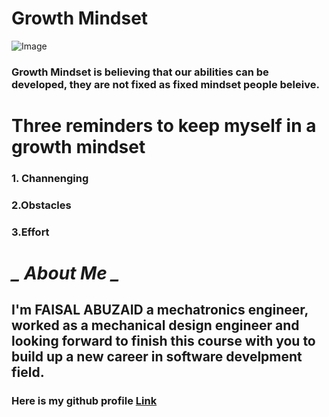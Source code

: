 # **Growth Mindset**

![Image](https://3kllhk1ibq34qk6sp3bhtox1-wpengine.netdna-ssl.com/wp-content/uploads/NewGrowthMindset2.png)

### Growth Mindset is believing that our abilities can be developed, they are not fixed as fixed mindset people beleive.

# **Three reminders to keep myself in a growth mindset**
### 1. Channenging 
### 2.Obstacles  
### 3.Effort 

# *_ About Me _*

## I'm FAISAL ABUZAID a mechatronics engineer, worked as a mechanical design engineer and looking forward to finish this course with you to build up a new career in software develpment field.

### Here is my github profile [Link](https://github.com/faisalabuzaid)